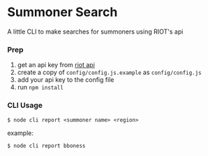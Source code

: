 # Summoner Search #

A little CLI to make searches for summoners using RIOT's api

### Prep ###

1. get an api key from [riot api](https://developer.riotgames.com)
2. create a copy of `config/config.js.example` as `config/config.js`
3. add your api key to the config file
4. run `npm install`

### CLI Usage ###

```
$ node cli report <summoner name> <region>
```

example:

```
$ node cli report bboness
```

